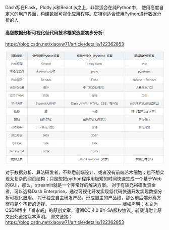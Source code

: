 Dash写在Flask，Plotly.js和React.js之上，非常适合在纯Python中，
使用高度自定义的用户界面，构建数据可视化应用程序。它特别适合使用Python进行数据分析的人。


#### 高级数据分析可视化低代码技术框架选型初步分析:
https://blog.csdn.net/xiaoyw71/article/details/122362853


![pythondash-streamlit-vue-comparison.png](pythondash-streamlit-vue-comparison.png)

对于数据分析、算法研发者，不熟悉前端设计、或者没有前端艺术细胞；也不想实现太复杂的网页结构；只是想把python程序用极短的时间快速生成一个基于Web的GUI，那么，streamlit就是一个非常好的解决方案。
对于有较充裕研发资金者，可以选择Dash Enterprise，通过可视化开发实现低代码快速开发实现数据分析可视化应用。
对于独立自主研发产品，形成自主的产品线，那么前后端分离方案将是个不错的选择。
————————————————
版权声明：本文为CSDN博主「肖永威」的原创文章，遵循CC 4.0 BY-SA版权协议，转载请附上原文出处链接及本声明。
原文链接：https://blog.csdn.net/xiaoyw71/article/details/122362853
